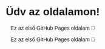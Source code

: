<!DOCTYPE html>
<html lang="hu">
<head>
    <meta charset="UTF-8">
    <title>Az én weboldalam</title>
</head>
<body style="font-family: sans-serif; text-align: center;">
    <h1>Üdv az oldalamon!</h1>
    <p1>Ez az első GitHub Pages oldalam 🎉</p2>
    <p>Ez az első GitHub Pages oldalam 🎉</p>
   
</body>
</html>
